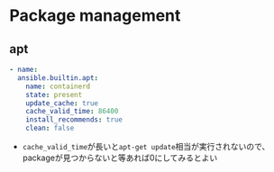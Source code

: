 # Package management

## apt

```yaml
- name:
  ansible.builtin.apt:
    name: containerd
    state: present
    update_cache: true
    cache_valid_time: 86400
    install_recommends: true
    clean: false
```

* `cache_valid_time`が長いと`apt-get update`相当が実行されないので、packageが見つからないと等あれば0にしてみるとよい
